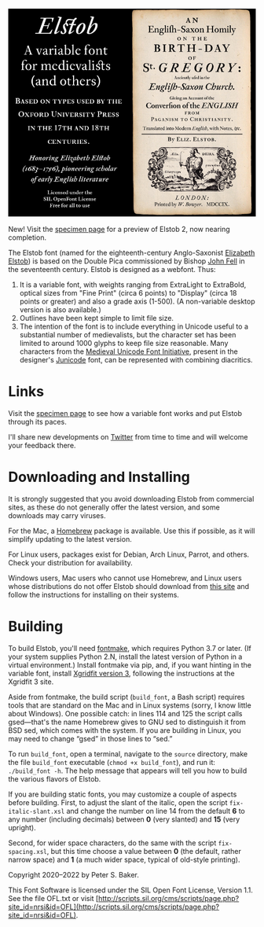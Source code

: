 ![Elstob Header](TitlePageFacsimile.jpg)

New! Visit the [specimen page](https://psb1558.github.io/Elstob-font/) for a preview of Elstob 2, now nearing completion.

The Elstob font (named for the eighteenth-century Anglo-Saxonist [Elizabeth Elstob](https://www.oxforddnb.com/view/10.1093/ref:odnb/9780198614128.001.0001/odnb-9780198614128-e-8761)) is based on the Double Pica commissioned by Bishop [John Fell](https://en.wikipedia.org/wiki/John_Fell_(bishop)) in the seventeenth century. Elstob is designed as a webfont. Thus:
1. It is a variable font, with weights ranging from ExtraLight to ExtraBold, optical sizes from "Fine Print" (circa 6 points) to "Display" (circa 18 points or greater) and also a grade axis (1-500). (A non-variable desktop version is also available.)
2. Outlines have been kept simple to limit file size.
4. The intention of the font is to include everything in Unicode useful to a substantial number of medievalists, but the character set has been limited to around 1000 glyphs to keep file size reasonable. Many characters from the [Medieval Unicode Font Initiative](https://skaldic.abdn.ac.uk/m.php?p=mufi), present in the designer's [Junicode](https://github.com/psb1558/Junicode-New/tree/master/legacy) font, can be represented with combining diacritics.

# Links

Visit the [specimen page](https://psb1558.github.io/Elstob-font/) to see how a variable font works and put Elstob through its paces.

I'll share new developments on [Twitter](https://twitter.com/InPbaker) from time to time and will welcome your feedback there.

# Downloading and Installing

It is strongly suggested that you avoid downloading Elstob from commercial sites,
as these do not generally offer the latest version, and some downloads may carry
viruses.

For the Mac, a [Homebrew](https://brew.sh/) package is available. Use this if
possible, as it will simplify updating to the latest version.

For Linux users, packages exist for Debian, Arch Linux, Parrot, and others. Check
your distribution for availability.

Windows users, Mac users who cannot use Homebrew, and Linux users whose distributions
do not offer Elstob should download from
[this site](https://github.com/psb1558/Elstob-font/releases/) and follow the
instructions for installing on their systems.

# Building

To build Elstob, you'll need [fontmake](https://github.com/googlefonts/fontmake), which requires
Python 3.7 or later. (If your system supplies Python 2.N, install the latest version of Python in 
a virtual environment.) Install fontmake via pip, and, if you want hinting in the variable font,
install [Xgridfit version 3](https://github.com/psb1558/xgridfit-3), following the instructions at
the Xgridfit 3 site.

Aside from fontmake, the build script (`build_font`, a Bash script) requires tools that are standard on the Mac and in Linux
systems (sorry, I know little about Windows). One possible catch: in lines 114 and 125 the script
calls gsed—that's the name Homebrew gives to GNU sed to distinguish it from BSD sed, which
comes with the system. If you are building in Linux, you may need to change “gsed” in those lines
to “sed.”

To run `build_font`, open a terminal, navigate to the `source` directory, make the file `build_font` executable
(`chmod +x build_font`), and run it: `./build_font -h`.
The help message that appears will tell you  how to build the various flavors of Elstob.

If you are building static fonts, you may customize a couple of aspects before building. First, to adjust
the slant of the italic, open the script `fix-italic-slant.xsl` and change the number on line 14 from the
default **6** to any number (including decimals) between **0** (very slanted) and **15** (very upright).

Second, for wider space characters, do the same with the script `fix-spacing.xsl`, but this time choose
a value between **0** (the default, rather narrow space) and **1** (a much wider space, typical of
old-style printing).

Copyright 2020–2022 by Peter S. Baker.

This Font Software is licensed under the SIL Open Font License, Version 1.1. See the file OFL.txt or visit [http://scripts.sil.org/cms/scripts/page.php?site_id=nrsi&id=OFL](http://scripts.sil.org/cms/scripts/page.php?site_id=nrsi&id=OFL).
